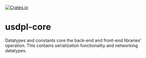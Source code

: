 [![Crates.io](https://img.shields.io/crates/v/usdpl-core?style=flat-square)](https://crates.io/crates/usdpl-core)

# usdpl-core

Datatypes and constants core the back-end and front-end libraries' operation.
This contains serialization functionality and networking datatypes.
